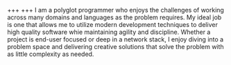 +++
+++
I am a polyglot programmer who enjoys the challenges of working across many domains and languages as
the problem requires. My ideal job is one that allows me to utilize modern development techniques to
deliver high quality software whie maintaining agility and discipline. Whether a project is end-user
focused or deep in a network stack, I enjoy diving into a problem space and delivering creative solutions
that solve the problem with as little complexity as needed.
